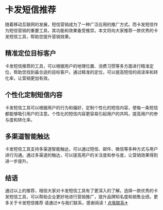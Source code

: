 # 卡发短信推荐

随着移动互联网的发展，短信营销成为了一种广泛应用的推广方式。而卡发短信作为短信营销的重要工具，其功能和效果备受推崇。本文将向大家推荐一款优秀的卡发短信工具，帮助您提升营销效果。

## 精准定位目标客户

卡发短信推荐的工具，可以根据用户的地理位置、消费习惯等多方面进行精准定位，帮助您找到最合适的目标客户。通过精准的定位，可以提高短信的阅读率和转化率，让营销更加有效。

## 个性化定制短信内容

卡发短信工具可以根据用户的行为和偏好，定制个性化的短信内容，使每一条短信都能够吸引用户的注意。个性化的短信内容更容易引起用户的共鸣，提高用户的参与度和转化率。

## 多渠道智能触达

卡发短信工具支持多渠道智能触达，可以通过短信、邮件、微信等多种方式与用户进行沟通。通过多渠道的触达，可以提高用户的关注度和参与度，让营销效果得到进一步提升。

## 结语

通过以上的推荐，相信大家对卡发短信工具有了更深入的了解。选择一款优秀的卡发短信工具，可以帮助企业更好地进行营销推广，提升品牌知名度和销售业绩。更多关于卡发短信推荐 请通过✈与我们联系，感谢阅读！[点我联系✈](https://help.G208.com)